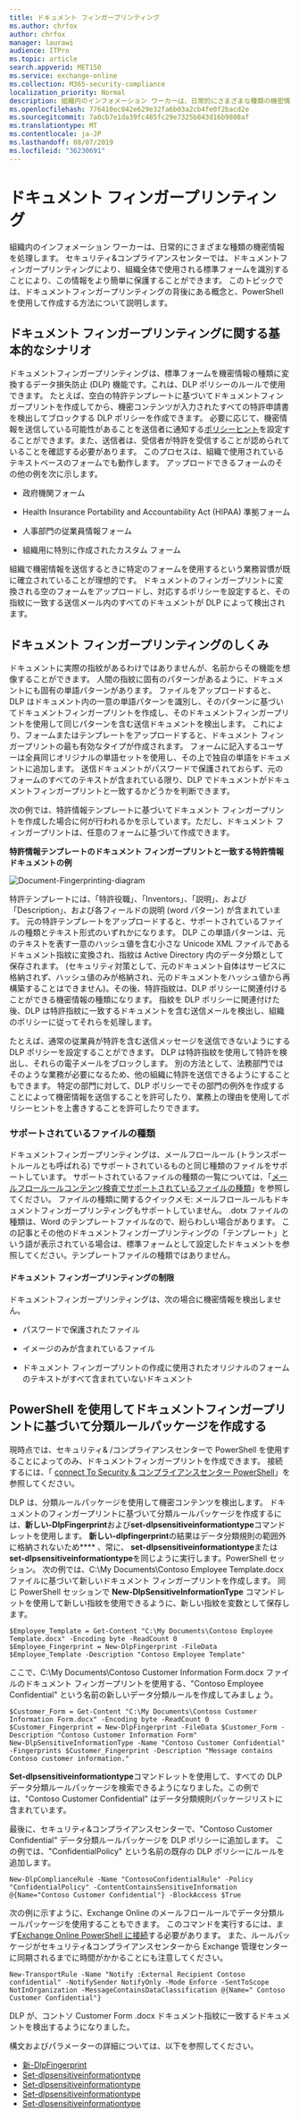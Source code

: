 ```yaml
---
title: ドキュメント フィンガープリンティング
ms.author: chrfox
author: chrfox
manager: laurawi
audience: ITPro
ms.topic: article
search.appverid: MET150
ms.service: exchange-online
ms.collection: M365-security-compliance
localization_priority: Normal
description: 組織内のインフォメーション ワーカーは、日常的にさまざまな種類の機密情報を処理します。 ドキュメント フィンガープリンティングは、組織全体で使用される標準フォームを特定することによってこの情報の保護を容易にします。 このトピックでは、ドキュメントフィンガープリンティングの背後にある概念と、PowerShell を使用して作成する方法について説明します。
ms.openlocfilehash: 776410ec042e629e32fa6b03a2cb4fe0f2bacd2e
ms.sourcegitcommit: 7a0cb7e1da39fc485fc29e7325b843d16b9808af
ms.translationtype: MT
ms.contentlocale: ja-JP
ms.lasthandoff: 08/07/2019
ms.locfileid: "36230691"
---
```

# <a name="document-fingerprinting"></a>ドキュメント フィンガープリンティング

組織内のインフォメーション ワーカーは、日常的にさまざまな種類の機密情報を処理します。 セキュリティ&amp;コンプライアンスセンターでは、ドキュメントフィンガープリンティングにより、組織全体で使用される標準フォームを識別することにより、この情報をより簡単に保護することができます。 このトピックでは、ドキュメントフィンガープリンティングの背後にある概念と、PowerShell を使用して作成する方法について説明します。
  
## <a name="basic-scenario-for-document-fingerprinting"></a>ドキュメント フィンガープリンティングに関する基本的なシナリオ

ドキュメントフィンガープリンティングは、標準フォームを機密情報の種類に変換するデータ損失防止 (DLP) 機能です。これは、DLP ポリシーのルールで使用できます。 たとえば、空白の特許テンプレートに基づいてドキュメントフィンガープリントを作成してから、機密コンテンツが入力されたすべての特許申請書を検出してブロックする DLP ポリシーを作成できます。 必要に応じて、機密情報を送信している可能性があることを送信者に通知する[ポリシーヒント](use-notifications-and-policy-tips.md)を設定することができます。また、送信者は、受信者が特許を受信することが認められていることを確認する必要があります。 このプロセスは、組織で使用されているテキストベースのフォームでも動作します。 アップロードできるフォームのその他の例を次に示します。 
  
- 政府機関フォーム
    
- Health Insurance Portability and Accountability Act (HIPAA) 準拠フォーム
    
- 人事部門の従業員情報フォーム
    
- 組織用に特別に作成されたカスタム フォーム
    
組織で機密情報を送信するときに特定のフォームを使用するという業務習慣が既に確立されていることが理想的です。 ドキュメントのフィンガープリントに変換される空のフォームをアップロードし、対応するポリシーを設定すると、その指紋に一致する送信メール内のすべてのドキュメントが DLP によって検出されます。
  
## <a name="how-document-fingerprinting-works"></a>ドキュメント フィンガープリンティングのしくみ

ドキュメントに実際の指紋があるわけではありませんが、名前からその機能を想像することができます。 人間の指紋に固有のパターンがあるように、ドキュメントにも固有の単語パターンがあります。 ファイルをアップロードすると、DLP はドキュメント内の一意の単語パターンを識別し、そのパターンに基づいてドキュメントフィンガープリントを作成し、そのドキュメントフィンガープリントを使用して同じパターンを含む送信ドキュメントを検出します。 これにより、フォームまたはテンプレートをアップロードすると、ドキュメント フィンガープリントの最も有効なタイプが作成されます。 フォームに記入するユーザーは全員同じオリジナルの単語セットを使用し、その上で独自の単語をドキュメントに追加します。 送信ドキュメントがパスワードで保護されておらず、元のフォームのすべてのテキストが含まれている限り、DLP でドキュメントがドキュメントフィンガープリントと一致するかどうかを判断できます。
  
次の例では、特許情報テンプレートに基づいてドキュメント フィンガープリントを作成した場合に何が行われるかを示しています。ただし、ドキュメント フィンガープリントは、任意のフォームに基づいて作成できます。
  
**特許情報テンプレートのドキュメント フィンガープリントと一致する特許情報ドキュメントの例**

![Document-Fingerprinting-diagram](media/Document-Fingerprinting-diagram.png)
  
特許テンプレートには、「特許役職」、「Inventors」、「説明」、および「Description」、および各フィールドの説明 (word パターン) が含まれています。 元の特許テンプレートをアップロードすると、サポートされているファイルの種類とテキスト形式のいずれかになります。 DLP この単語パターンは、元のテキストを表す一意のハッシュ値を含む小さな Unicode XML ファイルであるドキュメント指紋に変換され、指紋は Active Directory 内のデータ分類として保存されます。 (セキュリティ対策として、元のドキュメント自体はサービスに格納されず、ハッシュ値のみが格納され、元のドキュメントをハッシュ値から再構築することはできません)。その後、特許指紋は、DLP ポリシーに関連付けることができる機密情報の種類になります。 指紋を DLP ポリシーに関連付けた後、DLP は特許指紋に一致するドキュメントを含む送信メールを検出し、組織のポリシーに従ってそれらを処理します。 

たとえば、通常の従業員が特許を含む送信メッセージを送信できないようにする DLP ポリシーを設定することができます。 DLP は特許指紋を使用して特許を検出し、それらの電子メールをブロックします。 別の方法として、法務部門ではそのような業務が必要になるため、他の組織に特許を送信できるようにすることもできます。 特定の部門に対して、DLP ポリシーでその部門の例外を作成することによって機密情報を送信することを許可したり、業務上の理由を使用してポリシーヒントを上書きすることを許可したりできます。
  
### <a name="supported-file-types"></a>サポートされているファイルの種類

ドキュメントフィンガープリンティングは、メールフロールール (トランスポートルールとも呼ばれる) でサポートされているものと同じ種類のファイルをサポートしています。 サポートされているファイルの種類の一覧については、「[メールフロールールコンテンツ検査でサポートされているファイルの種類](https://docs.microsoft.com/en-us/exchange/security-and-compliance/mail-flow-rules/inspect-message-attachments#supported-file-types-for-mail-flow-rule-content-inspection)」を参照してください。 ファイルの種類に関するクイックメモ: メールフロールールもドキュメントフィンガープリンティングもサポートしていません。 .dotx ファイルの種類は、Word のテンプレートファイルなので、紛らわしい場合があります。 この記事とその他のドキュメントフィンガープリンティングの「テンプレート」という語が表示されている場合は、標準フォームとして設定したドキュメントを参照してください。テンプレートファイルの種類ではありません。
  
#### <a name="limitations-of-document-fingerprinting"></a>ドキュメント フィンガープリンティングの制限

ドキュメントフィンガープリンティングは、次の場合に機密情報を検出しません。
  
- パスワードで保護されたファイル
    
- イメージのみが含まれているファイル
    
- ドキュメント フィンガープリントの作成に使用されたオリジナルのフォームのテキストがすべて含まれていないドキュメント
    
## <a name="use-powershell-to-create-a-classification-rule-package-based-on-document-fingerprinting"></a>PowerShell を使用してドキュメントフィンガープリントに基づいて分類ルールパッケージを作成する

現時点では、セキュリティ&amp; /コンプライアンスセンターで PowerShell を使用することによってのみ、ドキュメントフィンガープリントを作成できます。 接続するには、「 [connect To Security & コンプライアンスセンター PowerShell](https://docs.microsoft.com/en-us/powershell/exchange/office-365-scc/connect-to-scc-powershell/connect-to-scc-powershell)」を参照してください。

DLP は、分類ルールパッケージを使用して機密コンテンツを検出します。 ドキュメントのフィンガープリントに基づいて分類ルールパッケージを作成するには、**新しい-DlpFingerprint**および**set-dlpsensitiveinformationtype**コマンドレットを使用します。 **新しい-dlpfingerprint**の結果はデータ分類規則の範囲外に格納されないため**** 、常に、 **set-dlpsensitiveinformationtype**または**set-dlpsensitiveinformationtype**を同じように実行します。PowerShell セッション。 次の例では、C:\My Documents\Contoso Employee Template.docx ファイルに基づいて新しいドキュメント フィンガープリントを作成します。 同じ PowerShell セッションで **New-DlpSensitiveInformationType** コマンドレットを使用して新しい指紋を使用できるように、新しい指紋を変数として保存します。 
  
```
$Employee_Template = Get-Content "C:\My Documents\Contoso Employee Template.docx" -Encoding byte -ReadCount 0
$Employee_Fingerprint = New-DlpFingerprint -FileData $Employee_Template -Description "Contoso Employee Template"
```

ここで、C:\My Documents\Contoso Customer Information Form.docx ファイルのドキュメント フィンガープリントを使用する、"Contoso Employee Confidential" という名前の新しいデータ分類ルールを作成してみましょう。
  
```
$Customer_Form = Get-Content "C:\My Documents\Contoso Customer Information Form.docx" -Encoding byte -ReadCount 0
$Customer_Fingerprint = New-DlpFingerprint -FileData $Customer_Form -Description "Contoso Customer Information Form"
New-DlpSensitiveInformationType -Name "Contoso Customer Confidential" -Fingerprints $Customer_Fingerprint -Description "Message contains Contoso customer information." 
```

**Set-dlpsensitiveinformationtype**コマンドレットを使用して、すべての DLP データ分類ルールパッケージを検索できるようになりました。この例では、"Contoso Customer Confidential" はデータ分類規則パッケージリストに含まれています。 
  
最後に、セキュリティ&amp;コンプライアンスセンターで、"Contoso Customer Confidential" データ分類ルールパッケージを DLP ポリシーに追加します。 この例では、"ConfidentialPolicy" という名前の既存の DLP ポリシーにルールを追加します。

```
New-DlpComplianceRule -Name "ContosoConfidentialRule" -Policy "ConfidentialPolicy" -ContentContainsSensitiveInformation @{Name="Contoso Customer Confidential"} -BlockAccess $True
```

次の例に示すように、Exchange Online のメールフロールールでデータ分類ルールパッケージを使用することもできます。 このコマンドを実行するには、まず[Exchange Online PowerShell に接続](https://docs.microsoft.com/en-us/powershell/exchange/exchange-online/connect-to-exchange-online-powershell/connect-to-exchange-online-powershell)する必要があります。 また、ルールパッケージがセキュリティ&amp;コンプライアンスセンターから Exchange 管理センターに同期されるまでに時間がかかることにも注意してください。
  
```
New-TransportRule -Name "Notify :External Recipient Contoso confidential" -NotifySender NotifyOnly -Mode Enforce -SentToScope NotInOrganization -MessageContainsDataClassification @{Name=" Contoso Customer Confidential"}

```

DLP が、コントソ Customer Form .docx ドキュメント指紋に一致するドキュメントを検出するようになりました。
  
構文およびパラメーターの詳細については、以下を参照してください。

- [新-DlpFingerprint](https://docs.microsoft.com/powershell/module/exchange/policy-and-compliance-dlp/New-DlpFingerprint)
- [Set-dlpsensitiveinformationtype](https://docs.microsoft.com/powershell/module/exchange/policy-and-compliance-dlp/New-DlpSensitiveInformationType)
- [Set-dlpsensitiveinformationtype](https://docs.microsoft.com/powershell/module/exchange/policy-and-compliance-dlp/Remove-DlpSensitiveInformationType)
- [Set-dlpsensitiveinformationtype](https://docs.microsoft.com/powershell/module/exchange/policy-and-compliance-dlp/Set-DlpSensitiveInformationType)
- [Set-dlpsensitiveinformationtype](https://docs.microsoft.com/powershell/module/exchange/policy-and-compliance-dlp/Get-DlpSensitiveInformationType)
